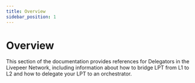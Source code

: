 ```yaml
---
title: Overview
sidebar_position: 1
---
```


# Overview

This section of the documentation provides references for Delegators in the Livepeer Network, including information about how to bridge LPT from L1 to L2 and how to delegate your LPT to an orchestrator.
